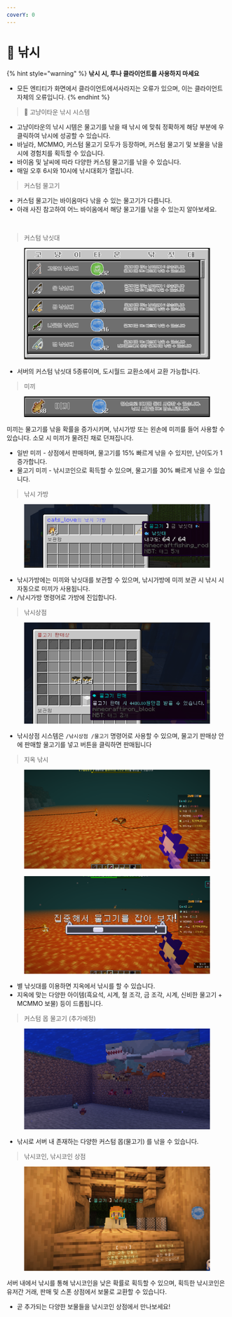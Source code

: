 ```yaml
---
coverY: 0
---
```


# 🎣 낚시

{% hint style="warning" %}
**낚시 시, 루나 클라이언트를 사용하지 마세요**

* 모든 엔티티가 화면에서 클라이언트에서사라지는 오류가 있으며, 이는 클라이언트 자체의 오류입니다.
{% endhint %}

> 🐳 고냥이타운 낚시 시스템

* 고냥이타운의 낚시 시템은 물고기를 낚을 때 낚시 에 맞춰 정확하게 해당 부분에 우 클릭하여 낚시에 성공할 수 있습니다.
* 바닐라, MCMMO, 커스텀 물고기 모두가 등장하며, 커스텀 물고기 및 보물을 낚을 시에 경험치를 획득할 수 있습니다.
* 바이옴 및 날씨에 따라 다양한 커스텀 물고기를 낚을 수 있습니다.
* 매일 오후 6시와 10시에 낚시대회가 열립니다.

> 커스텀 물고기

* 커스텀 물고기는 바이옴마다 낚을 수 있는 물고기가 다릅니다.
* 아래 사진 참고하여 어느 바이옴에서 해당 물고기를 낚을 수 있는지 알아보세요.

<figure><img src="../.gitbook/assets/낚시 물고기.png" alt=""><figcaption></figcaption></figure>

> 커스텀 낚싯대

<figure><img src="../.gitbook/assets/낚싯대.png" alt=""><figcaption></figcaption></figure>

* 서버의 커스텀 낚싯대 5종류이며, 도시월드 교환소에서 교환 가능합니다.

> 미끼

<figure><img src="../.gitbook/assets/미끼.png" alt=""><figcaption></figcaption></figure>

미끼는 물고기를 낚을 확률을 증가시키며, 낚시가방 또는 왼손에 미끼를 들어 사용할 수 있습니다. 소모 시 미끼가 물려진 채로 던져집니다.

* 일반 미끼 - 상점에서 판매하며, 물고기를 15% 빠르게 낚을 수 있지만, 난이도가 1 증가합니다.
* 물고기 미끼 - 낚시코인으로 획득할 수 있으며, 물고기를 30% 빠르게 낚을 수 있습니다.

> 낚시 가방

<figure><img src="../.gitbook/assets/unknown (5).png" alt=""><figcaption></figcaption></figure>

* 낚시가방에는 미끼와 낚싯대를 보관할 수 있으며, 낚시가방에 미끼 보관 시 낚시 시 자동으로 미끼가 사용됩니다.
* /낚시가방 명령어로 가방에 진입합니다.

> 낚시상점

<figure><img src="../.gitbook/assets/unknown (13).png" alt=""><figcaption></figcaption></figure>

* 낚시상점 시스템은 `/낚시상점 /물고기` 명령어로 사용할 수 있으며, 물고기 판매상 안에 판매할 물고기를 넣고 버튼을 클릭하면 판매됩니다

> 지옥 낚시

<figure><img src="../.gitbook/assets/SPOILER_unknown.png" alt=""><figcaption></figcaption></figure>

<figure><img src="../.gitbook/assets/SPOILER_unknown (1).png" alt=""><figcaption></figcaption></figure>

* 별 낚싯대를 이용하면 지옥에서 낚시를 할 수 있습니다.
* 지옥에 맞는 다양한 아이템(흑요석, 시계, 철 조각, 금 조각, 시계, 신비한 물고기 + MCMMO 보물) 등이 드롭됩니다.

> 커스텀 몹 물고기 (추가예정)

<figure><img src="../.gitbook/assets/unknown.png" alt=""><figcaption></figcaption></figure>

* 낚시로 서버 내 존재하는 다양한 커스텀 몹(물고기) 를 낚을 수 있습니다.

> 낚시코인, 낚시코인 상점

<figure><img src="../.gitbook/assets/2023-04-02_12.56.57.png" alt=""><figcaption></figcaption></figure>

서버 내에서 낚시를 통해 낚시코인을 낮은 확률로 획득할 수 있으며, 획득한 낚시코인은 유저간 거래, 판매 및 스폰 상점에서 보물로 교환할 수 있습니다.

* 곧 추가되는 다양한 보물들을 낚시코인 상점에서 만나보세요!
